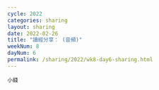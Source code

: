 ```yaml
---
cycle: 2022
categories: sharing
layout: sharing
date: 2022-02-26
title: "讀經分享： (音頻)"
weekNum: 8
dayNum: 6
permalink: /sharing/2022/wk8-day6-sharing.html
---
```


[](https://eccseattle.github.io/media/sharing/2022/wk008/2022-02-26-bin.m4a)

`小錢`
